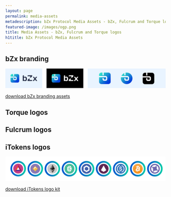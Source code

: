 ```yaml
---
layout: page
permalink: media-assets
metadescription: bZx Protocol Media Assets - bZx, Fulcrum and Torque logos.
featured-image: /images/ogp.png
title: Media Assets - bZx, Fulcrum and Torque logos
h1title: bZx Protocol Media Assets
---
```


## bZx branding

![](/images/bzx-brand.png)

[download bZx branding assets](/images/iTokens.zip)  

## Torque logos

## Fulcrum logos

## iTokens logos

![](/images/itokens.png)

[download iTokens logo kit](/images/iTokens.zip)  
